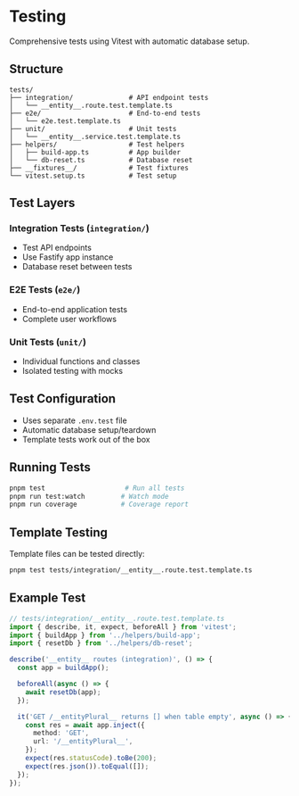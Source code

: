 # Testing

Comprehensive tests using Vitest with automatic database setup.

## Structure

```
tests/
├── integration/              # API endpoint tests
│   └── __entity__.route.test.template.ts
├── e2e/                      # End-to-end tests
│   └── e2e.test.template.ts
├── unit/                     # Unit tests
│   └── __entity__.service.test.template.ts
├── helpers/                  # Test helpers
│   ├── build-app.ts          # App builder
│   └── db-reset.ts           # Database reset
├── __fixtures__/             # Test fixtures
└── vitest.setup.ts           # Test setup
```

## Test Layers

### Integration Tests (`integration/`)
- Test API endpoints
- Use Fastify app instance
- Database reset between tests

### E2E Tests (`e2e/`)
- End-to-end application tests
- Complete user workflows

### Unit Tests (`unit/`)
- Individual functions and classes
- Isolated testing with mocks

## Test Configuration

- Uses separate `.env.test` file
- Automatic database setup/teardown
- Template tests work out of the box

## Running Tests

```bash
pnpm test                    # Run all tests
pnpm run test:watch         # Watch mode
pnpm run coverage           # Coverage report
```

## Template Testing

Template files can be tested directly:
```bash
pnpm test tests/integration/__entity__.route.test.template.ts
```

## Example Test

```typescript
// tests/integration/__entity__.route.test.template.ts
import { describe, it, expect, beforeAll } from 'vitest';
import { buildApp } from '../helpers/build-app';
import { resetDb } from '../helpers/db-reset';

describe('__entity__ routes (integration)', () => {
  const app = buildApp();

  beforeAll(async () => {
    await resetDb(app);
  });

  it('GET /__entityPlural__ returns [] when table empty', async () => {
    const res = await app.inject({
      method: 'GET',
      url: '/__entityPlural__',
    });
    expect(res.statusCode).toBe(200);
    expect(res.json()).toEqual([]);
  });
});
```
